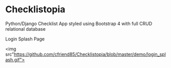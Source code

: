 # Checklistopia

Python/Django Checklist App styled using Bootstrap 4 with full CRUD relational database

Login Splash Page

<img src"https://github.com/cfriend85/Checklistopia/blob/master/demo/login_splash.gif">
